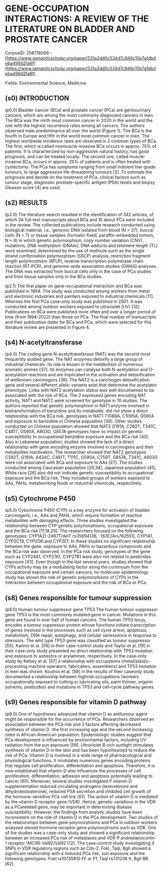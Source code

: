 # GENE-OCCUPATION INTERACTIONS: A REVIEW OF THE LITERATURE ON BLADDER AND PROSTATE CANCER

CorpusID: 258716006 - [https://www.semanticscholar.org/paper/531a2dd0c534d7c946c10e7afdbdeba499d2fa6f](https://www.semanticscholar.org/paper/531a2dd0c534d7c946c10e7afdbdeba499d2fa6f)

Fields: Environmental Science, Medicine

## (s0) INTRODUCTION
(p0.0) Bladder cancer (BCa) and prostate cancer (PCa) are genitourinary cancers, which are among the most commonly diagnosed cancers in men. The BCa was the ninth most common cancer in 2020 in the world and the one with the highest recurrence rates among all cancers. The authors observed male predominance all over the world (Figure 1). The BCa is the fourth in Europe and fifth in the world most common cancer in men. The highest worldwide incidence rates are observed in 2 common types of BCa. The first, which is called nonmuscle-invasive BCa occurs in approx. 75% of patients. It is characterized by non-aggressive natural history, has good prognosis, and can be treated locally. The second one, called muscle-invasive BCa, occurs in approx. 25% of patients and is often treated with cystectomy. The PCa has symptoms ranging from small indolent low-grade tumours, to large aggressive life-threatening tumours [3]. To estimate the prognosis and decide on the treatment of PCa, clinical factors such as tumour stage, diagnostic prostate-specific antigen (PSA) levels and biopsy Gleason score [4] are used.
## (s2) RESULTS
(p2.0) The literature search resulted in the identification of 342 articles, of which 34 full-text manuscripts about BCa and 16 about PCa were included in the review. The collected publications include research conducted using biological material, i.e., genomic DNA isolated from blood (N = 37), buccal cells (N = 7) or tissue samples (formalin-fixed, paraffin-embedded tumors, N = 6) in which genetic polymorphism, copy number variation (CNV), mutations, DNA methylation (DNAm), DNA adducts and telomere length (TL) were examined, determined by the use of methods such as the single strand conformation polymorphism (SSCP) analysis, restriction fragment length polymorphism (RFLP), reverse transcription-polymerase chain reaction (RT-PCR), and genome-wide association studies (GWAS) analyses. The DNA was extracted from buccal cells only in the case of PCa studies and from tissue samples only in the BCa studies.

(p2.1) The first paper on gene-occupational interaction and BCa was published in 1994. The study was conducted among workers from metal and electronic industries and painters exposed to industrial chemicals [11]. Whereas the first PCa case-only study was published in 2001. It was conducted among outdoor workers exposed to ultraviolet (UV) [12]. Publications on BCa were published more often and over a longer period of time (from 1994-2022) than those on PCa. The final number of manuscripts and their publication dates for BCa and PCa, which were selected for this literature review are presented in Figure 4.
## (s4) N-acetyltransferase
(p4.0) The coding gene N-acetyltransferase (NAT) was the second most frequently studied gene. The NAT enzymes detoxify a large group of industrial chemicals. Its role is known in the metabolism of numerous aromatic amines [37]. Its enzymes can catalyse both N-acetylation and O-acetylation reactions and are implicated in the activation and detoxification of wellknown carcinogens [38]. The NAT2 is a carcinogen detoxification gene and several different allelic variants exist that determine the acetylator phenotype. Links with NAT2 acetylation status was well documented to be associated with the risk of BCa. The 2 expressed genes encoding NAT activity, NAT1 and NAT2 were screened for genotype in 10 studies. The authors reported that genetic polymorphism in NAT1 enzyme involved in biotransformation of benzidine and its metabolite, did not show a direct relationship with the BCa risk, genotypes in NAT1 T1088A, C1095A, G560A and exposure to benzidine in Chinese population [39]. Other studies conducted on Chinese population showed that NAT2 G191A, C282T, T341C, C481T, G590A, A803G, G857A genotypes have no impact on genetic susceptibility to occupational benzidine exposure and the BCa risk [40]. Also in Lebanese population, studies showed the lack of a direct relationship with gene encoding enzyme involved in carcinogens and their metabolites inactivation. The researcher showed that NAT2 genotypes C282T, G191A, A434C, C481T, T111C, G590A, C759T, G857A, T341C, A803G were not associated with BCa and exposure to AAs [27]. The studies conducted among Caucasian population [29,34], Japanese population [41], White race [26] also did not indicate genetic susceptibility to occupational exposure and the BCa risk. They included groups of workers exposed to AAs, PAHs, metalworking fluids or industrial chemicals, respectively.
## (s5) Cytochrome P450
(p5.0) Cytochrome P450 (CYP) is a key enzyme for activation of bladder carcinogens, i.e., AAs and PAHs, which require formation of reactive metabolites with damaging effects. Three studies investigated the relationship between CYP genetic polymorphisms, occupational exposure and the BCa risk [11,18,29]. The researchers focused on the following genotypes: CYP1A2(-2467T/delT rs35694136, -163C/Ars762551), CYP1A1, CYP2C19, CYP2D6 and CYP2E1. In these studies no significant relationship between the gene, exposure to AAs, PAHs or hazardous compounds and the BCa risk was observed. In the PCa risk study, genotypes of the gene such as CYP24A1, CYP27A1, CYP27B1 were also not related to pesticides exposure [43]. Even though in the last several years, studies showed that CYPs activity may be a modulating factor along the continuum from the occupational exposure and certain cancers, no molecular epidemiology study has shown the role of genetic polymorphisms of CYPs in the interaction between occupational exposure and the risk of BCa or PCa.
## (s8) Genes responsible for tumour suppression
(p8.0) Human tumour suppressor gene TP53 The human tumour suppressor gene TP53 is the most commonly mutated gene in cancer. Mutations in this gene are found in over half of human cancers. The human TP53 locus, encodes a tumour suppressor protein whose functions initiate transcription of genes involved in the processes such as cell cycle arrest, apoptosis, metabolism, DNA repair, autophagy, and cellular senescence in response to stressors. The wild type TP53 gene was classified as tumour suppressor [55]. Kannio et al. [56] in their case-control study and Taylor et al. [19] in their case-only study presented no direct relationship with TP53 mutation and exposure to asbestos or arylamines, respectively. In the case-only study by Kelsey et al. [57] a relationship with occupations (metal/plastic-processing machine operators, fabricators, assemblers) and TP53 mutation in men was shown. Koutros et al. [58] in the results of their caseonly study documented a relationship between highrisk occupations (workers occupationally exposed to cutting or lubricating oils, paint thinner, organic solvents, pesticides) and mutations in TP53 and cell-cycle pathway genes.
## (s9) Genes responsible for vitamin D pathway
(p9.0) One of hypotheses advanced that vitamin D as antitumour agent might be responsible for the occurrence of PCa. Researchers observed an association between the PCa risk and 2 factors affecting decreased synthesis of vitamin D -the first increasing age and the second increasing rates in African-American population. Epidemiologic studies suggest that PCa development is influenced by environmental factors, including UV radiation from the sun exposure [59]. Ultraviolet B-rich sunlight stimulates synthesis of vitamin D in the skin and has been hypothesized to reduce the risk of PCa. Vitamin D is involved in a wide range of pharmacological and physiological functions. It modulates numerous genes encoding proteins that regulate cell proliferation, differentiation and apoptosis. Therefore, it is now established that vitamin D also influences the processes of cell proliferation, differentiation, adhesion and apoptosis potentially leading to cancer [60]. Moreover, several studies investigated if vitamin D supplementation reduced circulating androgens (testosterone and dihydrotestosterone), reduced PSA secretion and inhibited cell growth of the hormone-sensitive PCa cell line [61]. The action of vitamin D is mediated by the vitamin D receptor gene (VDR). Hence, genetic variations in the VDR as a PCarelated gene, may be important in determining disease susceptibility. However, the findings from analytic studies have been inconsistent on the role of vitamin D in the PCa development. Two studies of the relationships between gene polymorphisms and PCa in outdoor workers analysed steroid hormone receptor gene polymorphisms such as VDR. One of the studies was a case-only study and showed a significant relationship between an increased PCa risk of metastases and VDR ff andmelanocortin-1 receptor (MC1R) Val92/Val92 [12]. The case-control study investigating 4 SNPs in VDR regulatory regions such as Cdx-2, FokI, TaqI, BglI showed a significant relationship with a reduced PCa risk, sun exposure and the following genotypes: FokI rs10735810 FF or Ff, TaqI rs731236 tt, BglI BB [62].
